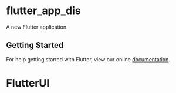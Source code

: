 # flutter_app_dis

A new Flutter application.

## Getting Started

For help getting started with Flutter, view our online
[documentation](https://flutter.io/).
# FlutterUI
